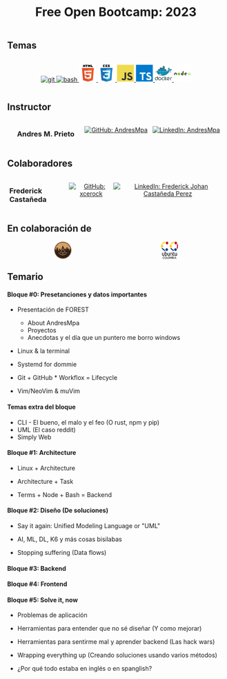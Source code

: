 <div style="display: flex; justify-content: space-around; margin: 5px">
    <h1>Free Open Bootcamp: 2023</h1>
</div>

## Temas

<div style="display: flex; justify-content: space-around; margin: 5px">
    <p align="center">
        <a href="https://git-scm.com/" target="_blank" rel="noreferrer">
            <img
                src="https://www.vectorlogo.zone/logos/git-scm/git-scm-icon.svg"
                alt="git"
                width="40"
                height="40"
            />
        </a>
        <a href="https://www.gnu.org/software/bash/" target="_blank" rel="noreferrer">
            <img
                src="https://www.vectorlogo.zone/logos/gnu_bash/gnu_bash-icon.svg"
                alt="bash"
                width="40"
                height="40"
            />
        </a>
        <a href="https://www.w3.org/html/" target="_blank" rel="noreferrer">
            <img
                src="https://raw.githubusercontent.com/devicons/devicon/master/icons/html5/html5-original-wordmark.svg"
                alt="html5"
                width="40"
                height="40"
            />
        </a>
        <a href="https://www.w3schools.com/css/" target="_blank" rel="noreferrer">
            <img
                src="https://raw.githubusercontent.com/devicons/devicon/master/icons/css3/css3-original-wordmark.svg"
                alt="css3"
                width="40"
                height="40"
            />
        </a>
        <a href="https://developer.mozilla.org/en-US/docs/Web/JavaScript" target="_blank" rel="noreferrer">
            <img
                src="https://raw.githubusercontent.com/devicons/devicon/master/icons/javascript/javascript-original.svg"
                alt="webpack"
                width="40"
                height="40"
            />
        </a>
        <a href="https://www.typescriptlang.org/" target="_blank" rel="noreferrer">
            <img
                src="https://raw.githubusercontent.com/devicons/devicon/master/icons/typescript/typescript-original.svg"
                alt="typescript"
                width="40"
                height="40"
                />
        </a>
        <a href="https://www.docker.com/" target="_blank" rel="noreferrer">
            <img
                src="https://raw.githubusercontent.com/devicons/devicon/master/icons/docker/docker-original-wordmark.svg"
                alt="docker"
                width="40"
                height="40"
            />
        </a>
        <a href="https://nodejs.org" target="_blank" rel="noreferrer">
            <img
                src="https://raw.githubusercontent.com/devicons/devicon/master/icons/nodejs/nodejs-original-wordmark.svg"
                alt="nodejs"
                width="40"
                height="40"
            />
        </a>
    </p>
</div>

## Instructor

<div style="display: flex; justify-content: space-around; margin: 5px">
    <p align="center">
        <h3>Andres M. Prieto</h3>
    </p>
    <p align="center">
        <a href="https://github.com/AndresMpa" target="_blank" rel="noreferrer">
            <img
                src="https://img.shields.io/badge/-GitHub-black?style=for-the-badge&logo=GitHub"
                alt="GitHub: AndresMpa"
            />
        </a>
    </p>
    <p align="center">
        <a href="https://github.com/AndresMpa" target="_blank" rel="noreferrer">
            <img
                src="https://img.shields.io/badge/-LinkedIn-blue?style=for-the-badge&logo=LinkedIn"
                alt="LinkedIn: AndresMpa"
            />
        </a>
    </p>
</div>

## Colaboradores

<div style="display: flex; justify-content: space-around; margin: 5px">
    <p align="center">
        <h3>Frederick Castañeda</h3>
    </p>
    <p align="center">
        <a href="https://github.com/xcerock" target="_blank" rel="noreferrer">
            <img
                src="https://img.shields.io/badge/-GitHub-black?style=for-the-badge&logo=GitHub"
                alt="GitHub: xcerock"
            />
        </a>
    </p>
    <p align="center">
        <a href="https://www.linkedin.com/in/frederick-casta%C3%B1eda-perez/" target="_blank" rel="noreferrer">
            <img
                src="https://img.shields.io/badge/-LinkedIn-blue?style=for-the-badge&logo=LinkedIn"
                alt="LinkedIn: Frederick Johan Castañeda Perez"
            />
        </a>
    </p>
</div>

## En colaboración de

<div style="display: flex; justify-content: space-around; margin: 5px">
    <img
        src="https://raw.githubusercontent.com/F-O-R-E-S-T/web-bootcamp-2023/main/.assets/logo_transparente.png"
        alt="FOREST"
        width="40"
        height="40"
    />
    <img
        src="https://raw.githubusercontent.com/F-O-R-E-S-T/web-bootcamp-2023/main/.assets/ubuntu.png"
        alt="FOREST"
        width="40"
        height="40"
    />
</div>

## Temario

#### Bloque #0: Presetanciones y datos importantes

- Presentación de FOREST

  - About AndresMpa
  - Proyectos
  - Anecdotas y el día que un puntero me borro windows

- Linux & la terminal

- Systemd for dommie

- Git + GitHub \* Workflox = Lifecycle

- Vim/NeoVim & muVim

#### Temas extra del bloque

- CLI - El bueno, el malo y el feo (O rust, npm y pip)
- UML (El caso reddit)
- Simply Web

#### Bloque #1: Architecture

- Linux + Architecture

- Architecture + Task

- Terms + Node + Bash = Backend

#### Bloque #2: Diseño (De soluciones)

- Say it again: Unified Modeling Language or "UML"

- AI, ML, DL, K6 y más cosas bisilabas

- Stopping suffering (Data flows)

#### Bloque #3: Backend



#### Bloque #4: Frontend


#### Bloque #5: Solve it, now

- Problemas de aplicación

- Herramientas para entender que no sé diseñar (Y como mejorar)

- Herramientas para sentirme mal y aprender backend (Las hack wars)

- Wrapping everything up (Creando soluciones usando varios métodos)

- ¿Por qué todo estaba en inglés o en spanglish?
